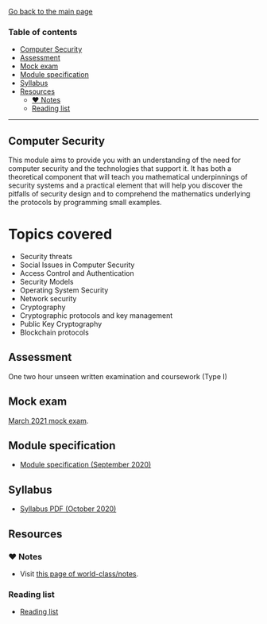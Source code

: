 [Go back to the main page](../../../README.md)

### Table of contents

- [Computer Security](#computer-security)
- [Assessment](#assessment)
- [Mock exam](#mock-exam)
- [Module specification](#module-specification)
- [Syllabus](#syllabus)
- [Resources](#resources)
  - [:heart: Notes](#heart-notes)
  - [Reading list](#reading-list)

---

## Computer Security

This module aims to provide you with an understanding of the need for
computer security and the technologies that support it. It has both a
theoretical component that will teach you mathematical underpinnings
of security systems and a practical element that will help you
discover the pitfalls of security design and to comprehend the
mathematics underlying the protocols by programming small examples.

# Topics covered

- Security threats
- Social Issues in Computer Security
- Access Control and Authentication
- Security Models
- Operating System Security
- Network security
- Cryptography
- Cryptographic protocols and key management
- Public Key Cryptography
- Blockchain protocols

## Assessment

One two hour unseen written examination and coursework (Type I)

## Mock exam

[March 2021 mock exam](https://github.com/world-class/binary-assets/blob/master/modules/cm2025-cs/cm2025_CS_mock_exam.pdf).

## Module specification

- [Module specification (September 2020)](https://github.com/world-class/binary-assets/blob/master/modules/module-specification/CM2025_CS-Module-Spec.pdf)

## Syllabus

- [Syllabus PDF (October 2020)](https://github.com/world-class/binary-assets/blob/master/modules/syllabi/Syllabus_CM2025_CS.pdf)

## Resources

### :heart: Notes

- Visit [this page of world-class/notes](https://github.com/world-class/notes/tree/master/level-5/computer-security).

### Reading list

- [Reading list](./reading_list.md)
